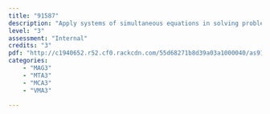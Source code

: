 ```yaml
---
title: "91587"
description: "Apply systems of simultaneous equations in solving problems"
level: "3"
assessment: "Internal"
credits: "3"
pdf: "http://c1940652.r52.cf0.rackcdn.com/55d68271b8d39a03a1000040/as91587.pdf"
categories:
    - "MAG3"
    - "MTA3"
    - "MCA3"
    - "VMA3"
    
---
```

